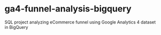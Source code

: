 # ga4-funnel-analysis-bigquery
SQL project analyzing eCommerce funnel using Google Analytics 4 dataset in BigQuery

